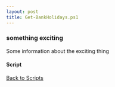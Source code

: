 ```yaml
---
layout: post
title: Get-BankHolidays.ps1
---
```


### something exciting

Some information about the exciting thing

#### Script

<script async src="https://gist-it.appspot.com/github.com/BanterBoy/scripts-blog/blob/master/PowerShell/scripts/time/Get-BankHolidays.ps1"></script>

<a href="/menu/_pages/scripts.html">Back to Scripts</a>
